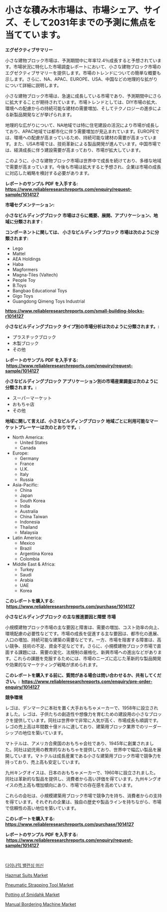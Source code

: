 <p><h1>小さな積み木市場は、市場シェア、サイズ、そして2031年までの予測に焦点を当てています。</h1></p><p><strong>エグゼクティブサマリー</strong></p>
<p><p>小さな建物ブロック市場は、予測期間中に年率12.4％成長すると予想されています。市場状況に特化した市場調査レポートにおいて、小さな建物ブロック市場のエグゼクティブサマリーを提供します。市場のトレンドについての簡単な概要も示します。さらに、NA、APAC、EUROPE、USA、中国などの地理的な拡がりについて詳細に説明します。</p><p>小さな建物ブロック市場は、急速に成長している市場であり、予測期間中にさらに拡大することが期待されています。市場トレンドとしては、DIY市場の拡大、環境への配慮からの持続可能な建材の需要増加、そしてテクノロジーの進歩による新製品開発などが挙げられます。</p><p>地理的な広がりについて、NA地域では特に住宅建設の活況により市場が成長しており、APAC地域では都市化に伴う需要増加が見込まれています。EUROPEでは、環境への配慮が高まっているため、持続可能な建材の需要が高まっています。また、USA市場では、技術革新による製品開発が進んでいます。中国市場では、経済成長に伴う建設需要が高まっており、市場が拡大しています。</p><p>このように、小さな建物ブロック市場は世界中で成長を続けており、多様な地域で需要が高まっています。今後も市場は拡大すると予想され、企業は市場の成長に対応した戦略を検討する必要があります。</p></p>
<p><strong>レポートのサンプル PDF を入手する: <a href="https://www.reliableresearchreports.com/enquiry/request-sample/1014127">https://www.reliableresearchreports.com/enquiry/request-sample/1014127</a></strong></p>
<p><strong>市場セグメンテーション:</strong></p>
<p><strong> 小さなビルディングブロック 市場はさらに概要、展開、アプリケーション、地域に分類されます :</strong></p>
<p><strong>コンポーネントに関しては、 小さなビルディングブロック 市場は次のように分類されます: &nbsp;</strong></p>
<p><ul><li>Lego</li><li>Mattel</li><li>AEA Holdings</li><li>Haba</li><li>Magformers</li><li>Magna-Tiles (Valtech)</li><li>People Toy</li><li>B.Toys</li><li>Bangbao Educational Toys</li><li>Gigo Toys</li><li>Guangdong Qimeng Toys Industrial</li></ul></p>
<p><strong><a href="https://www.reliableresearchreports.com/small-building-blocks-r1014127">https://www.reliableresearchreports.com/small-building-blocks-r1014127</a></strong></p>
<p><strong> 小さなビルディングブロック タイプ別の市場分析は次のように分類されます。:</strong></p>
<p><ul><li>プラスチックブロック</li><li>木製ブロック</li><li>その他</li></ul></p>
<p><strong>レポートのサンプル PDF を入手する: &nbsp;<a href="https://www.reliableresearchreports.com/enquiry/request-sample/1014127">https://www.reliableresearchreports.com/enquiry/request-sample/1014127</a></strong></p>
<p><strong> 小さなビルディングブロック アプリケーション別の市場産業調査は次のように分類されます。:</strong></p>
<p><ul><li>スーパーマーケット</li><li>おもちゃ店</li><li>その他</li></ul></p>
<p><strong>地域に関して言えば、小さなビルディングブロック 地域ごとに利用可能なマーケットプレーヤーは次のとおりです。:</strong></p>
<p><ul>
    <li>
        North America:
        <ul>
            <li>United States</li>
            <li>Canada</li>
        </ul>
    </li>
    <li>
        Europe:
        <ul>
            <li>Germany</li>
            <li>France</li>
            <li>U.K.</li>
            <li>Italy</li>
            <li>Russia</li>
        </ul>
    </li>
    <li>
        Asia-Pacific:
        <ul>
            <li>China</li>
            <li>Japan</li>
            <li>South Korea</li>
            <li>India</li>
            <li>Australia</li>
            <li>China Taiwan</li>
            <li>Indonesia</li>
            <li>Thailand</li>
            <li>Malaysia</li>
        </ul>
    </li>
    <li>
        Latin America:
        <ul>
            <li>Mexico</li>
            <li>Brazil</li>
            <li>Argentina Korea</li>
            <li>Colombia</li>
        </ul>
    </li>
    <li>
        Middle East & Africa:
        <ul>
            <li>Turkey</li>
            <li>Saudi</li>
            <li>Arabia</li>
            <li>UAE</li>
            <li>Korea</li>
        </ul>
    </li>
    </ul></p>
<p><strong>このレポートを購入する: &nbsp;<a href="https://www.reliableresearchreports.com/purchase/1014127">https://www.reliableresearchreports.com/purchase/1014127</a></strong></p>
<p><strong>小さなビルディングブロック の主な推進要因と障壁 市場</strong></p>
<p><p>小規模建物ブロック市場の主な要因と障害は、需要の増加、コスト効率の向上、環境配慮の必要性などです。市場の成長を促進する主な要因は、都市化の進展、人口の増加、持続可能な建築の需要などです。一方、市場を阻害する障害は、高い競争、技術の不足、資金不足などです。さらに、小規模建物ブロック市場で直面する課題には、需要の変化、法規制の厳格化、新興市場への進出などがあります。これらの課題を克服するためには、市場のニーズに応じた革新的な製品開発や効果的なマーケティング戦略が求められます。</p></p>
<p><strong>このレポートを購入する前に、質問がある場合は問い合わせるか、共有してください。:&nbsp; <a href="https://www.reliableresearchreports.com/enquiry/pre-order-enquiry/1014127">https://www.reliableresearchreports.com/enquiry/pre-order-enquiry/1014127</a></strong></p>
<p><strong>競争環境</strong></p>
<p><p>レゴは、デンマークに本社を置く大手おもちゃメーカーで、1958年に設立されました。レゴは、子供たちの創造性や想像力を育むための建設用の小さなブロックを提供しています。同社は世界中で非常に人気が高く、市場成長も順調です。レゴの売上高は年間数十億ドルに達しており、建築用ブロック業界でのリーダーシップの地位を築いています。</p><p>マトテルは、アメリカ合衆国のおもちゃ会社であり、1945年に創業されました。同社は幼児用の教育的なおもちゃを提供しており、世界中で幅広い製品を展開しています。マトテルは成長産業である小さな建築用ブロック市場で競争力を持っており、売上高も安定しています。</p><p>九州キングオイスは、日本のおもちゃメーカーで、1960年に設立されました。同社は革新的な製品を提供し、消費者から高い評価を得ています。九州キングオイスの売上高も増加傾向にあり、市場での存在感を高めています。</p><p>これらの会社は、小規模建築用ブロック市場で競争力を持ち、消費者からの支持を得ています。それぞれの企業は、独自の歴史や製品ラインを持ちながら、市場で信頼性の高い地位を築いています。</p></p>
<p><strong>このレポートを購入する: &nbsp; <a href="https://www.reliableresearchreports.com/purchase/1014127">https://www.reliableresearchreports.com/purchase/1014127</a></strong></p>
<p><strong>レポートのサンプル PDF を入手する: &nbsp;<a href="https://www.reliableresearchreports.com/enquiry/request-sample/1014127">https://www.reliableresearchreports.com/enquiry/request-sample/1014127</a></strong><strong></strong></p>
<p>&nbsp;</p>
<p><p><a href="https://github.com/vsoq0zknh59/Market-Research-Report-List-1/blob/main/311286539284.md">다이나믹 밸런싱 머신</a></p><p><a href="https://noble-drawer-34c.notion.site/Hazmat-Suits-Market-Analysis-and-Sze-Forecasted-for-period-from-2024-to-2031-3f90cc1bc37a43ae89f3b0f44c140bed">Hazmat Suits Market</a></p><p><a href="https://view.publitas.com/reportprime-1/pneumatic-strapping-tool-market-outlook-industry-overview-and-forecast-2024-to-2031/">Pneumatic Strapping Tool Market</a></p><p><a href="https://issuu.com/reportprime-2/docs/potting-of-smidahk-market-size-2030.pptx">Potting of Smidahk Market</a></p><p><a href="https://github.com/bobicer/Market-Research-Report-List-3/blob/main/manual-bordering-machine-market.md">Manual Bordering Machine Market</a></p></p>